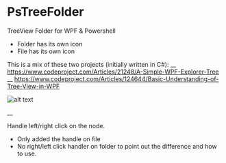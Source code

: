 # PsTreeFolder

TreeView Folder for WPF & Powershell

- Folder has its own icon
- File has its own icon

This is a mix of these two projects (initially written in C#): __
https://www.codeproject.com/Articles/21248/A-Simple-WPF-Explorer-Tree __
https://www.codeproject.com/Articles/124644/Basic-Understanding-of-Tree-View-in-WPF 


![alt text](https://raw.githubusercontent.com/dev4sys/PsTreeFolderBrowser/master/screen.png)

 __

Handle left/right click on the node.
- Only added the handle on file 
- No right/left click handler on folder to point out the difference and how to use. 